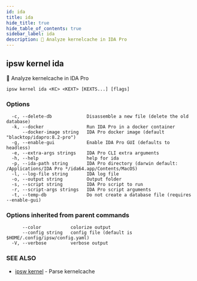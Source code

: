 ```yaml
---
id: ida
title: ida
hide_title: true
hide_table_of_contents: true
sidebar_label: ida
description: 🚧 Analyze kernelcache in IDA Pro
---
```

## ipsw kernel ida

🚧 Analyze kernelcache in IDA Pro

```
ipsw kernel ida <KC> <KEXT> [KEXTS...] [flags]
```

### Options

```
  -c, --delete-db             Disassemble a new file (delete the old database)
  -k, --docker                Run IDA Pro in a docker container
      --docker-image string   IDA Pro docker image (default "blacktop/idapro:8.2-pro")
  -g, --enable-gui            Enable IDA Pro GUI (defaults to headless)
  -e, --extra-args strings    IDA Pro CLI extra arguments
  -h, --help                  help for ida
  -p, --ida-path string       IDA Pro directory (darwin default: /Applications/IDA Pro */ida64.app/Contents/MacOS)
  -l, --log-file string       IDA log file
  -o, --output string         Output folder
  -s, --script string         IDA Pro script to run
  -r, --script-args strings   IDA Pro script arguments
  -t, --temp-db               Do not create a database file (requires --enable-gui)
```

### Options inherited from parent commands

```
      --color           colorize output
      --config string   config file (default is $HOME/.config/ipsw/config.yaml)
  -V, --verbose         verbose output
```

### SEE ALSO

* [ipsw kernel](/docs/cli/ipsw/kernel)	 - Parse kernelcache

